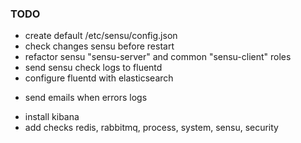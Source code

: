 ### TODO

* create default /etc/sensu/config.json
* check changes sensu before restart
* refactor sensu "sensu-server" and common "sensu-client" roles
* send sensu check logs to fluentd
* configure fluentd with elasticsearch
+ send emails when errors logs
* install kibana
* add checks redis, rabbitmq, process, system, sensu, security
